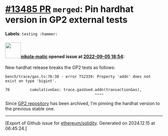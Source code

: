 # [\#13485 PR](https://github.com/ethereum/solidity/pull/13485) `merged`: Pin hardhat version in GP2 external tests
**Labels**: `testing :hammer:`


#### <img src="https://avatars.githubusercontent.com/u/4415530?u=dc3db70e8fbd03f92ca81ee173d57774ce61084d&v=4" width="50">[nikola-matic](https://github.com/nikola-matic) opened issue at [2022-09-05 18:54](https://github.com/ethereum/solidity/pull/13485):

New hardhat release breaks the GP2 tests as follows:

```
bench/trace/gas.ts:76:38 - error TS2339: Property 'addn' does not exist on type 'bigint'.

76         cumulativeGas: trace.gasUsed.addn(transactionGas),
                                        ~~~~
```
Since [GP2 repository](https://github.com/gnosis/gp-v2-contracts.git) has been archived, I'm pinning the hardhat version to the previous stable one.




-------------------------------------------------------------------------------



[Export of Github issue for [ethereum/solidity](https://github.com/ethereum/solidity). Generated on 2024.12.15 at 06:45:24.]
